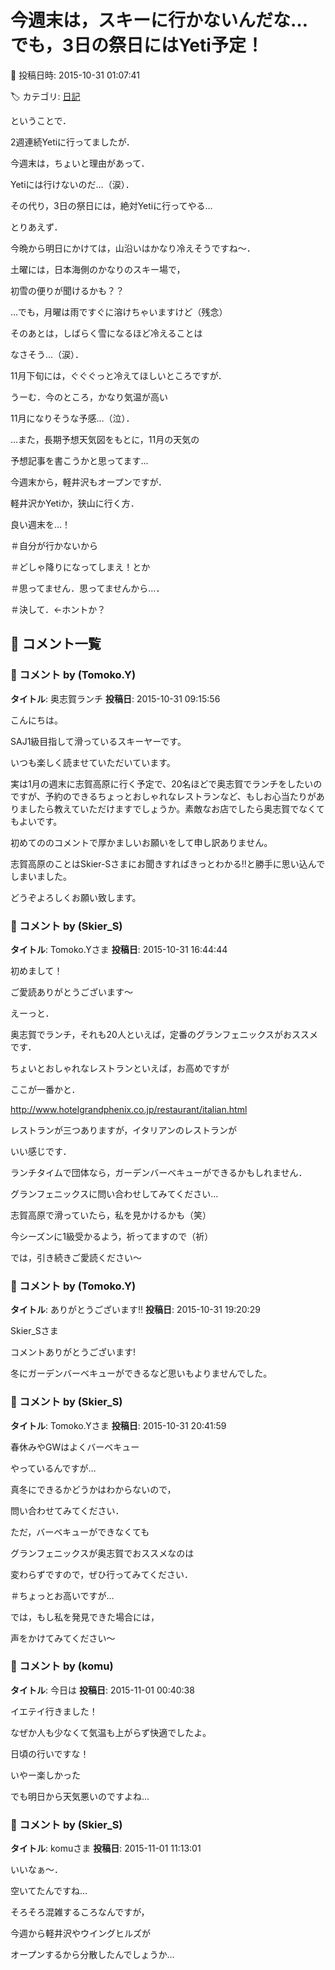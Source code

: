 # 今週末は，スキーに行かないんだな…でも，3日の祭日にはYeti予定！

📅 投稿日時: 2015-10-31 01:07:41

🏷️ カテゴリ: [日記](cc4b5682fb7b8b144980957a978653fb0.md)

ということで．


2週連続Yetiに行ってましたが．


今週末は，ちょいと理由があって．


Yetiには行けないのだ…（涙）．


その代り，3日の祭日には，絶対Yetiに行ってやる…





とりあえず．


今晩から明日にかけては，山沿いはかなり冷えそうですね～．


土曜には，日本海側のかなりのスキー場で，


初雪の便りが聞けるかも？？





…でも，月曜は雨ですぐに溶けちゃいますけど（残念）


そのあとは，しばらく雪になるほど冷えることは


なさそう…（涙）．





11月下旬には，ぐぐぐっと冷えてほしいところですが．


うーむ．今のところ，かなり気温が高い


11月になりそうな予感…（泣）．


…また，長期予想天気図をもとに，11月の天気の


予想記事を書こうかと思ってます…





今週末から，軽井沢もオープンですが．


軽井沢かYetiか，狭山に行く方．


良い週末を…！





＃自分が行かないから


＃どしゃ降りになってしまえ！とか


＃思ってません．思ってませんから…．


＃決して．←ホントか？

## 💬 コメント一覧

### 💬 コメント by (Tomoko.Y)
**タイトル**: 奥志賀ランチ
**投稿日**: 2015-10-31 09:15:56

こんにちは。

SAJ1級目指して滑っているスキーヤーです。

いつも楽しく読ませていただいています。



実は1月の週末に志賀高原に行く予定で、20名ほどで奥志賀でランチをしたいのですが、予約のできるちょっとおしゃれなレストランなど、もしお心当たりがありましたら教えていただけますでしょうか。素敵なお店でしたら奥志賀でなくてもよいです。

初めてののコメントで厚かましいお願いをして申し訳ありません。

志賀高原のことはSkier-Sさまにお聞きすればきっとわかる!!と勝手に思い込んでしまいました。



どうぞよろしくお願い致します。

### 💬 コメント by (Skier_S)
**タイトル**: Tomoko.Yさま
**投稿日**: 2015-10-31 16:44:44

初めまして！

ご愛読ありがとうございます～



えーっと．

奥志賀でランチ，それも20人といえば，定番のグランフェニックスがおススメです．

ちょいとおしゃれなレストランといえば，お高めですが

ここが一番かと．

http://www.hotelgrandphenix.co.jp/restaurant/italian.html

レストランが三つありますが，イタリアンのレストランが

いい感じです．



ランチタイムで団体なら，ガーデンバーベキューができるかもしれません．

グランフェニックスに問い合わせしてみてください…



志賀高原で滑っていたら，私を見かけるかも（笑）

今シーズンに1級受かるよう，祈ってますので（祈）



では，引き続きご愛読ください～

### 💬 コメント by (Tomoko.Y)
**タイトル**: ありがとうございます!!
**投稿日**: 2015-10-31 19:20:29

Skier_Sさま



コメントありがとうございます!

冬にガーデンバーベキューができるなど思いもよりませんでした。

### 💬 コメント by (Skier_S)
**タイトル**: Tomoko.Yさま
**投稿日**: 2015-10-31 20:41:59

春休みやGWはよくバーベキュー

やっているんですが…

真冬にできるかどうかはわからないので，

問い合わせてみてください．



ただ，バーベキューができなくても

グランフェニックスが奥志賀でおススメなのは

変わらずですので，ぜひ行ってみてください．

＃ちょっとお高いですが…



では，もし私を発見できた場合には，

声をかけてみてください～

### 💬 コメント by (komu)
**タイトル**: 今日は
**投稿日**: 2015-11-01 00:40:38

イエテイ行きました！

なぜか人も少なくて気温も上がらず快適でしたよ。

日頃の行いですな！

いやー楽しかった

でも明日から天気悪いのですよね…

### 💬 コメント by (Skier_S)
**タイトル**: komuさま
**投稿日**: 2015-11-01 11:13:01

いいなぁ～．

空いてたんですね…

そろそろ混雑するころなんですが，

今週から軽井沢やウイングヒルズが

オープンするから分散したんでしょうか…

